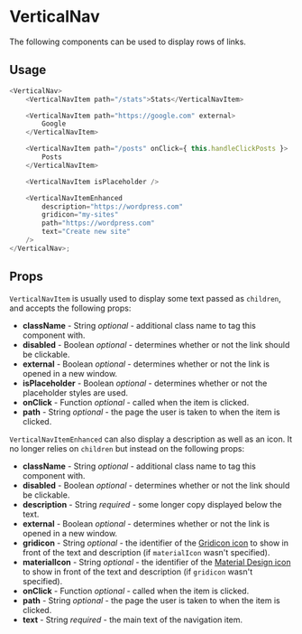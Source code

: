 # VerticalNav

The following components can be used to display rows of links.

## Usage

```js
<VerticalNav>
	<VerticalNavItem path="/stats">Stats</VerticalNavItem>

	<VerticalNavItem path="https://google.com" external>
		Google
	</VerticalNavItem>

	<VerticalNavItem path="/posts" onClick={ this.handleClickPosts }>
		Posts
	</VerticalNavItem>

	<VerticalNavItem isPlaceholder />

	<VerticalNavItemEnhanced
		description="https://wordpress.com"
		gridicon="my-sites"
		path="https://wordpress.com"
		text="Create new site"
	/>
</VerticalNav>;
```

## Props

`VerticalNavItem` is usually used to display some text passed as `children`, and accepts the following props:

- **className** - String _optional_ - additional class name to tag this component with.
- **disabled** - Boolean _optional_ - determines whether or not the link should be clickable.
- **external** - Boolean _optional_ - determines whether or not the link is opened in a new window.
- **isPlaceholder** - Boolean _optional_ - determines whether or not the placeholder styles are used.
- **onClick** - Function _optional_ - called when the item is clicked.
- **path** - String _optional_ - the page the user is taken to when the item is clicked.

`VerticalNavItemEnhanced` can also display a description as well as an icon. It no longer relies on `children` but
instead on the following props:

- **className** - String _optional_ - additional class name to tag this component with.
- **disabled** - Boolean _optional_ - determines whether or not the link should be clickable.
- **description** - String _required_ - some longer copy displayed below the text.
- **external** - Boolean _optional_ - determines whether or not the link is opened in a new window.
- **gridicon** - String _optional_ - the identifier of the [Gridicon icon](../../../docs/icons.md) to show in front of the text and description (if `materialIcon` wasn't specified).
- **materialIcon** - String _optional_ - the identifier of the [Material Design icon](../../../packages/material-design-icons/README.md) to show in front of the text and description (if `gridicon` wasn't specified).
- **onClick** - Function _optional_ - called when the item is clicked.
- **path** - String _optional_ - the page the user is taken to when the item is clicked.
- **text** - String _required_ - the main text of the navigation item.
